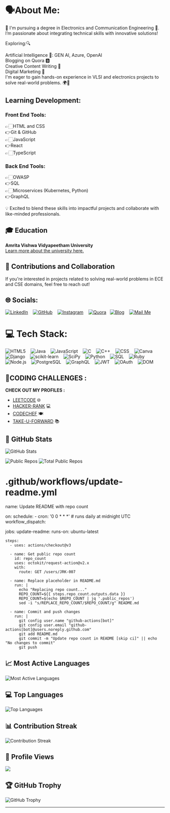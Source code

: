 # 🗣️About Me:
🚀 I'm pursuing a degree in Electronics and Communication Engineering 📶. I’m passionate about integrating technical skills with innovative solutions!

Exploring:🔍

Artificial Intelligence 🤖: GEN AI, Azure, OpenAI  
Blogging on Quora 🅱️  
Creative Content Writing 📝  
Digital Marketing 🛜  
I'm eager to gain hands-on experience in VLSI and electronics projects to solve real-world problems. 🌍🔧

## Learning Development:
### Front End Tools:
👉🏻HTML and CSS  
👉Git & GitHub  
👉🏻JavaScript  
👉React  
👉🏻TypeScript  

### Back End Tools:
👉🏻OWASP  
👉SQL  
👉🏻Microservices (Kubernetes, Python)  
👉GraphQL  

💡 Excited to blend these skills into impactful projects and collaborate with like-minded professionals.

## 🎓 Education 
**Amrita Vishwa Vidyapeetham University**  
[Learn more about the university here.](https://en.wikipedia.org/wiki/Amrita_Vishwa_Vidyapeetham)

## 🤝 Contributions and Collaboration
If you're interested in projects related to solving real-world problems in ECE and CSE domains, feel free to reach out!  

## 🌐 Socials:
[![LinkedIn](https://img.shields.io/badge/LinkedIn-%230077B5.svg?logo=linkedin&logoColor=white)](https://www.linkedin.com/in/rahul-krishna-j/) &nbsp;&nbsp; 
[![GitHub](https://img.shields.io/badge/GitHub-%23181717.svg?logo=github&logoColor=white)](https://github.com/Rkj007-hub) &nbsp;&nbsp; 
[![Instagram](https://img.shields.io/badge/Instagram-%23FFA116.svg?logo=Instagram&logoColor=white)](https://www.instagram.com/rahul_krishna_j_/) &nbsp;&nbsp; 
[![Quora](https://img.shields.io/badge/Quora-%23FFA116.svg?logo=Quora&logoColor=white)](https://www.quora.com/profile/Rahulkrishna-J)&nbsp;&nbsp; 
[![Blog](https://img.shields.io/badge/Blog-%23FF5722.svg?logo=blogger&logoColor=white)](https://rkandblogs.blogspot.com) &nbsp;&nbsp; 
[![Mail Me](https://img.shields.io/badge/Mail-%23D14836.svg?logo=gmail&logoColor=white)](mailto:tomyblog007@gmail.com)  

# 💻 Tech Stack:
![HTML5](https://img.shields.io/badge/html5-%23E34F26.svg?style=for-the-badge&logo=html5&logoColor=white) &nbsp;&nbsp; 
![Java](https://img.shields.io/badge/java-%23ED8B00.svg?style=for-the-badge&logo=openjdk&logoColor=white) &nbsp;&nbsp; 
![JavaScript](https://img.shields.io/badge/javascript-%23323330.svg?style=for-the-badge&logo=javascript&logoColor=%23F7DF1E) &nbsp;&nbsp; 
![C](https://img.shields.io/badge/c-%2300599C.svg?style=for-the-badge&logo=c&logoColor=white) &nbsp;&nbsp; 
![C++](https://img.shields.io/badge/c++-%2300599C.svg?style=for-the-badge&logo=cplusplus&logoColor=white) &nbsp;&nbsp; 
![CSS](https://img.shields.io/badge/css-%231572B6.svg?style=for-the-badge&logo=css3&logoColor=white) &nbsp;&nbsp; 
![Canva](https://img.shields.io/badge/Canva-%2300C4CC.svg?style=for-the-badge&logo=Canva&logoColor=white) &nbsp;&nbsp; 
![Django](https://img.shields.io/badge/Django-%23092B2C.svg?style=for-the-badge&logo=django&logoColor=white) &nbsp;&nbsp; 
![scikit-learn](https://img.shields.io/badge/scikit--learn-%23F7931E.svg?style=for-the-badge&logo=scikit-learn&logoColor=white) &nbsp;&nbsp; 
![SciPy](https://img.shields.io/badge/SciPy-%23E0532B.svg?style=for-the-badge&logo=sci-py&logoColor=white) &nbsp;&nbsp; 
![Python](https://img.shields.io/badge/python-3670A0?style=for-the-badge&logo=python&logoColor=ffdd54) &nbsp;&nbsp; 
![SQL](https://img.shields.io/badge/SQL-%232B2D42.svg?style=for-the-badge&logo=sqlite&logoColor=white) &nbsp;&nbsp; 
![Ruby](https://img.shields.io/badge/ruby-%23CC342D.svg?style=for-the-badge&logo=ruby&logoColor=white) &nbsp;&nbsp; 
![Node.js](https://img.shields.io/badge/Node.js-%236DA55F.svg?style=for-the-badge&logo=node.js&logoColor=white) &nbsp;&nbsp; 
![PostgreSQL](https://img.shields.io/badge/PostgreSQL-%233471B5.svg?style=for-the-badge&logo=PostgreSQL&logoColor=white) &nbsp;&nbsp; 
![GraphQL](https://img.shields.io/badge/GraphQL-%E10098.svg?style=for-the-badge&logo=graphql&logoColor=white) &nbsp;&nbsp; 
![JWT](https://img.shields.io/badge/JWT-%23000000.svg?style=for-the-badge&logo=json-web-tokens&logoColor=white) &nbsp;&nbsp; 
![OAuth](https://img.shields.io/badge/OAuth-%232F303B.svg?style=for-the-badge&logo=oauth&logoColor=white) &nbsp;&nbsp; 
![DOM](https://img.shields.io/badge/DOM-%23F7DF1E.svg?style=for-the-badge&logo=javascript&logoColor=black)  

## 🤖CODING CHALLENGES :
**CHECK OUT MY PROFILES :**
- [LEETCODE](https://leetcode.com/u/RAHUL_KRISHNA_J/) 🌐
- [HACKER-RANK](https://www.hackerrank.com/profile/tomyblog007) 💻
- [CODECHEF](https://www.codechef.com/users/rahulkrishnaj) 🍽️
- [TAKE-U-FORWARD](https://takeuforward.org/profile/JRK_007) 📚

## 🌟 GitHub Stats
![GitHub Stats](https://github-readme-stats.vercel.app/api?username=JRK-007&show_icons=true&theme=radical)


![Public Repos](https://img.shields.io/github/repos/JRK-007/PORTFOLIO?style=for-the-badge)
![Total Public Repos](https://img.shields.io/github/repos/JRK-007?style=for-the-badge)
# .github/workflows/update-readme.yml
name: Update README with repo count

on:
  schedule:
    - cron: '0 0 * * *' # runs daily at midnight UTC
  workflow_dispatch:

jobs:
  update-readme:
    runs-on: ubuntu-latest

    steps:
      - uses: actions/checkout@v3

      - name: Get public repo count
        id: repo_count
        uses: octokit/request-action@v2.x
        with:
          route: GET /users/JRK-007
          
      - name: Replace placeholder in README.md
        run: |
          echo "Replacing repo count..."
          REPO_COUNT=${{ steps.repo_count.outputs.data }}
          REPO_COUNT=$(echo $REPO_COUNT | jq '.public_repos')
          sed -i "s/REPLACE_REPO_COUNT/$REPO_COUNT/g" README.md

      - name: Commit and push changes
        run: |
          git config user.name "github-actions[bot]"
          git config user.email "github-actions[bot]@users.noreply.github.com"
          git add README.md
          git commit -m "Update repo count in README [skip ci]" || echo "No changes to commit"
          git push


## 📈 Most Active Languages
![Most Active Languages](https://github-profile-summary-cards.vercel.app/api/cards/most-commit-language?username=JRK-007&theme=radical)

## 💻 Top Languages
![Top Languages](https://github-readme-stats.vercel.app/api/top-langs/?username=JRK-007&layout=compact&theme=radical)

## 📊 Contribution Streak
![Contribution Streak](https://github-readme-streak-stats.herokuapp.com/?user=JRK-007&theme=radical)

## 👀 Profile Views
[![](https://visitcount.itsvg.in/api?id=JRK-0071&icon=0&color=0)](https://visitcount.itsvg.in)

## 🏆 GitHub Trophy
![GitHub Trophy](https://github-profile-trophy.vercel.app/?username=JRK-007&theme=radical)

---


<!-- Proudly created with GPRM ( https://gprm.itsvg.in ) -->

<!--
**** is a ✨ _special_ ✨ repository because its `README.md` (this file) appears on your GitHub profile.

Here are some ideas to get you started:

- 🔭 I’m currently working on ...
- 🌱 I’m currently learning ...
- 👯 I’m looking to collaborate on ...
- 🤔 I’m looking for help with ...
- 💬 Ask me about ...
- 📫 How to reach me: ...
- 😄 Pronouns: ...
- ⚡ Fun fact: ...
-->
